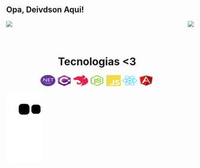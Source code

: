 ## Opa, Deivdson Aqui!

<div>
  
  <img  height="180em" src="https://github-readme-stats.vercel.app/api?username=odeivdson&show_icons=true&theme=great-gatsby&include_all_commits=true&count_private=true"/>
  <img align="right" height="180em" src="https://github-readme-stats.vercel.app/api/top-langs/?username=odeivdson&layout=compact&langs_count=16&theme=great-gatsby"/>
</div>
<br>

<div  align="center"> 
  <div style="display: inline_block">
    <br>
    <h1 align="center">Tecnologias <3</h1>
    <img align="center" height="30" width="40" alt="nodejs-icon" src="https://raw.githubusercontent.com/devicons/devicon/master/icons/dotnetcore/dotnetcore-original.svg">   
    <img align="center" height="30" width="40" alt="nodejs-icon" src="https://raw.githubusercontent.com/devicons/devicon/master/icons/csharp/csharp-original.svg">
    <img align="center" height="30" width="40" alt="css-icon" src="https://raw.githubusercontent.com/devicons/devicon/master/icons/nestjs/nestjs-plain.svg">
    <img align="center" height="30" width="40" alt="nodejs-icon" src="https://raw.githubusercontent.com/devicons/devicon/master/icons/nodejs/nodejs-original.svg">
    <img align="center" height="30" width="40" alt="js-icon"  src="https://raw.githubusercontent.com/devicons/devicon/master/icons/javascript/javascript-plain.svg">
    <img align="center" height="30" width="40" alt="react-icon" src="https://raw.githubusercontent.com/devicons/devicon/master/icons/react/react-original.svg">
    <img align="center" height="30" width="40" alt="html-icon" src="https://raw.githubusercontent.com/devicons/devicon/master/icons/angularjs/angularjs-original.svg">
   </div>
    
</div>
  
![Snake animation](https://github.com/odeivdson/odeivdson/blob/output/github-contribution-grid-snake.svg)
